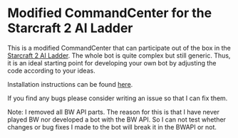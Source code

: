 # Modified CommandCenter for the Starcraft 2 AI Ladder

This is a modified CommandCenter that can participate out of the box in the [Starcraft 2 AI Ladder](http://sc2ai.net). The whole bot is quite complex but still generic. Thus, it is an ideal starting point for developing your own bot by adjusting the code according to your ideas.

Installation instructions can be found [here](http://wiki.sc2ai.net/CommandCenter_Getting_started_for_the_Ladder_Manager).

If you find any bugs please consider writing an issue so that I can fix them.

Note: I removed all BW API parts. The reason for this is that I have never played BW nor developed a bot with the BW API. So I can not test whether changes or bug fixes I made to the bot will break it in the BWAPI or not.